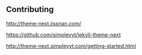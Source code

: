 
## Contributing

http://theme-next.iissnan.com/

https://github.com/simpleyyt/jekyll-theme-next

http://theme-next.simpleyyt.com/getting-started.html

